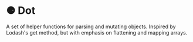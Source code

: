 <h1>⚈ Dot</h1>
<p>A set of helper functions for parsing and mutating objects. Inspired by Lodash's get method, but with emphasis on flattening and mapping arrays.</p>

